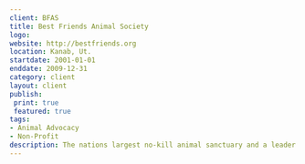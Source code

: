 ```yaml
---
client: BFAS
title: Best Friends Animal Society
logo: 
website: http://bestfriends.org 
location: Kanab, Ut.
startdate: 2001-01-01
enddate: 2009-12-31
category: client
layout: client
publish:  
 print: true
 featured: true
tags: 
- Animal Advocacy
- Non-Profit
description: The nations largest no-kill animal sanctuary and a leader in the "no more homeless pets" movement.
---
```

